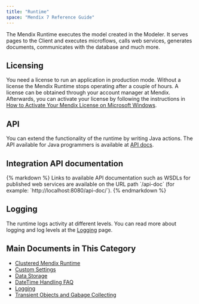 ```yaml
---
title: "Runtime"
space: "Mendix 7 Reference Guide"
---
```


The Mendix Runtime executes the model created in the Modeler. It serves pages to the Client and executes microflows, calls web services, generates documents, communicates with the database and much more.

## Licensing

You need a license to run an application in production mode. Without a license the Mendix Runtime stops operating after a couple of hours. A license can be obtained through your account manager at Mendix. Afterwards, you can activate your license by following the instructions in [How to Activate Your Mendix License on Microsoft Windows](/howto/on-premises-deployment/activate-a-mendix-license-on-microsoft-windows).

## API

You can extend the functionality of the runtime by writing Java actions. The API available for Java programmers is available at [API docs](https://apidocs.mendix.com/6/runtime/).

## Integration API documentation

<div class="alert alert-info">{% markdown %}
Links to available API documentation such as WSDLs for published web services are available on the URL path `/api-doc` (for example: `http://localhost:8080/api-doc/`).
{% endmarkdown %}</div>

## Logging

The runtime logs activity at different levels. You can read more about logging and log levels at the [Logging](logging) page.

## Main Documents in This Category

* [Clustered Mendix Runtime](clustered-mendix-runtime)
* [Custom Settings](custom-settings)
* [Data Storage](data-storage)
* [DateTime Handling FAQ](datetime-handling-faq)
* [Logging](logging)
* [Transient Objects and Gabage Collecting](transient-objects-garbage-collecting)
